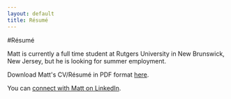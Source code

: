 ```yaml
---
layout: default
title: Résumé
---
```

#Résumé

Matt is currently a full time student at Rutgers University in New Brunswick,
New Jersey, but he is looking for summer employment.

Download Matt's CV/Résumé in PDF format [here](/cv/mgoldman_cv.pdf).

You can [connect with Matt on LinkedIn](http://lnkd.in/4JbEb7).
